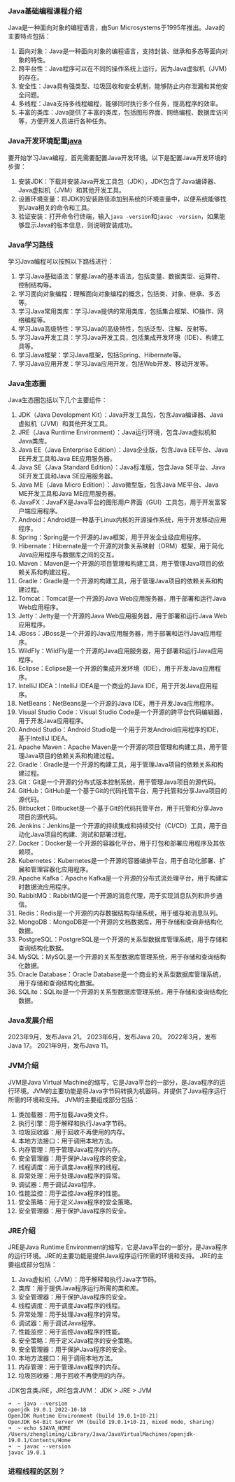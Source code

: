 ### Java基础编程课程介绍
Java是一种面向对象的编程语言，由Sun Microsystems于1995年推出。Java的主要特点包括：
1. 面向对象：Java是一种面向对象的编程语言，支持封装、继承和多态等面向对象的特性。
2. 跨平台性：Java程序可以在不同的操作系统上运行，因为Java虚拟机（JVM）的存在。
3. 安全性：Java具有强类型、垃圾回收和安全机制，能够防止内存泄漏和其他安全问题。
4. 多线程：Java支持多线程编程，能够同时执行多个任务，提高程序的效率。
5. 丰富的类库：Java提供了丰富的类库，包括图形界面、网络编程、数据库访问等，方便开发人员进行各种任务。


### Java开发环境配置[java](https://www.oracle.com/cn/java/technologies/downloads/)
要开始学习Java编程，首先需要配置Java开发环境。以下是配置Java开发环境的步骤：
1. 安装JDK：下载并安装Java开发工具包（JDK），JDK包含了Java编译器、Java虚拟机（JVM）和其他开发工具。
2. 设置环境变量：将JDK的安装路径添加到系统的环境变量中，以便系统能够找到Java相关的命令和工具。
3. 验证安装：打开命令行终端，输入`java -version`和`javac -version`，如果能够显示Java的版本信息，则说明安装成功。

### Java学习路线
学习Java编程可以按照以下路线进行：
1. 学习Java基础语法：掌握Java的基本语法，包括变量、数据类型、运算符、控制结构等。
2. 学习面向对象编程：理解面向对象编程的概念，包括类、对象、继承、多态等。
3. 学习Java常用类库：学习Java提供的常用类库，包括集合框架、IO操作、网络编程等。
4. 学习Java高级特性：学习Java的高级特性，包括泛型、注解、反射等。
5. 学习Java开发工具：学习Java开发工具，包括集成开发环境（IDE）、构建工具等。
6. 学习Java框架：学习Java框架，包括Spring、Hibernate等。
7. 学习Java应用开发：学习Java应用开发，包括Web开发、移动开发等。


### Java生态圈
Java生态圈包括以下几个主要组件：
1. JDK（Java Development Kit）：Java开发工具包，包含Java编译器、Java虚拟机（JVM）和其他开发工具。
2. JRE（Java Runtime Environment）：Java运行环境，包含Java虚拟机和Java类库。
3. Java EE（Java Enterprise Edition）：Java企业版，包含Java EE平台、Java EE开发工具和Java EE应用服务器。
4. Java SE（Java Standard Edition）：Java标准版，包含Java SE平台、Java SE开发工具和Java SE应用服务器。
5. Java ME（Java Micro Edition）：Java微型版，包含Java ME平台、Java ME开发工具和Java ME应用服务器。
6. JavaFX：JavaFX是Java平台的图形用户界面（GUI）工具包，用于开发富客户端应用程序。
7. Android：Android是一种基于Linux内核的开源操作系统，用于开发移动应用程序。
8. Spring：Spring是一个开源的Java框架，用于开发企业级应用程序。
9. Hibernate：Hibernate是一个开源的对象关系映射（ORM）框架，用于简化Java应用程序与数据库之间的交互。
10. Maven：Maven是一个开源的项目管理和构建工具，用于管理Java项目的依赖关系和构建过程。
11. Gradle：Gradle是一个开源的构建工具，用于管理Java项目的依赖关系和构建过程。
12. Tomcat：Tomcat是一个开源的Java Web应用服务器，用于部署和运行Java Web应用程序。
13. Jetty：Jetty是一个开源的Java Web应用服务器，用于部署和运行Java Web应用程序。
14. JBoss：JBoss是一个开源的Java应用服务器，用于部署和运行Java应用程序。
15. WildFly：WildFly是一个开源的Java应用服务器，用于部署和运行Java应用程序。
16. Eclipse：Eclipse是一个开源的集成开发环境（IDE），用于开发Java应用程序。
17. IntelliJ IDEA：IntelliJ IDEA是一个商业的Java IDE，用于开发Java应用程序。
18. NetBeans：NetBeans是一个开源的Java IDE，用于开发Java应用程序。
19. Visual Studio Code：Visual Studio Code是一个开源的跨平台代码编辑器，用于开发Java应用程序。
20. Android Studio：Android Studio是一个用于开发Android应用程序的IDE，基于IntelliJ IDEA。
21. Apache Maven：Apache Maven是一个开源的项目管理和构建工具，用于管理Java项目的依赖关系和构建过程。
22. Gradle：Gradle是一个开源的构建工具，用于管理Java项目的依赖关系和构建过程。
23. Git：Git是一个开源的分布式版本控制系统，用于管理Java项目的源代码。
24. GitHub：GitHub是一个基于Git的代码托管平台，用于托管和分享Java项目的源代码。
25. Bitbucket：Bitbucket是一个基于Git的代码托管平台，用于托管和分享Java项目的源代码。
26. Jenkins：Jenkins是一个开源的持续集成和持续交付（CI/CD）工具，用于自动化Java项目的构建、测试和部署过程。
27. Docker：Docker是一个开源的容器化平台，用于打包和部署应用程序及其依赖项。
28. Kubernetes：Kubernetes是一个开源的容器编排平台，用于自动化部署、扩展和管理容器化应用程序。
29. Apache Kafka：Apache Kafka是一个开源的分布式流处理平台，用于构建实时数据流应用程序。
30. RabbitMQ：RabbitMQ是一个开源的消息代理，用于实现消息队列和异步通信。
31. Redis：Redis是一个开源的内存数据结构存储系统，用于缓存和消息队列。
32. MongoDB：MongoDB是一个开源的文档数据库，用于存储和查询非结构化数据。
33. PostgreSQL：PostgreSQL是一个开源的关系型数据库管理系统，用于存储和查询结构化数据。
34. MySQL：MySQL是一个开源的关系型数据库管理系统，用于存储和查询结构化数据。
35. Oracle Database：Oracle Database是一个商业的关系型数据库管理系统，用于存储和查询结构化数据。
36. SQLite：SQLite是一个开源的关系型数据库管理系统，用于存储和查询结构化数据。

### Java发展介绍
  2023年9月，发布Java 21。
  2023年6月，发布Java 20。
  2022年3月，发布Java 17。
  2021年9月，发布Java 11。

### JVM介绍
  JVM是Java Virtual Machine的缩写，它是Java平台的一部分，是Java程序的运行环境。JVM的主要功能是将Java字节码转换为机器码，并提供了Java程序运行所需的环境和支持。
  JVM的主要组成部分包括：
  1. 类加载器：用于加载Java类文件。
  2. 执行引擎：用于解释和执行Java字节码。
  3. 垃圾回收器：用于回收不再使用的内存。
  4. 本地方法接口：用于调用本地方法。
  5. 内存管理：用于管理Java程序的内存。
  6. 安全管理器：用于保护Java程序的安全。
  7. 线程调度：用于调度Java程序的线程。
  8. 异常处理：用于处理Java程序的异常。
  9. 调试器：用于调试Java程序。
  10. 性能监控：用于监控Java程序的性能。
  11. 安全策略：用于定义Java程序的安全策略。
  12. 安全管理器：用于保护Java程序的安全。
### JRE介绍
  JRE是Java Runtime Environment的缩写，它是Java平台的一部分，是Java程序的运行环境。JRE的主要功能是提供Java程序运行所需的环境和支持。
  JRE的主要组成部分包括：
  1. Java虚拟机（JVM）：用于解释和执行Java字节码。
  2. 类库：用于提供Java程序运行所需的类和库。
  3. 安全管理器：用于保护Java程序的安全。
  4. 线程调度：用于调度Java程序的线程。
  5. 异常处理：用于处理Java程序的异常。
  6. 调试器：用于调试Java程序。
  7. 性能监控：用于监控Java程序的性能。
  8. 安全策略：用于定义Java程序的安全策略。
  9. 安全管理器：用于保护Java程序的安全。
  10. 本地方法接口：用于调用本地方法。
  11. 内存管理：用于管理Java程序的内存。
  12. 垃圾回收器：用于回收不再使用的内存。

JDK包含类JRE，JRE包含JVM： JDK > JRE > JVM

```shell
➜  ~ java --version
openjdk 19.0.1 2022-10-18
OpenJDK Runtime Environment (build 19.0.1+10-21)
OpenJDK 64-Bit Server VM (build 19.0.1+10-21, mixed mode, sharing)
➜  ~ echo $JAVA_HOME
/Users/zhengliming/Library/Java/JavaVirtualMachines/openjdk-19.0.1/Contents/Home
➜  ~ javac --version
javac 19.0.1
```


### 进程线程的区别？
 